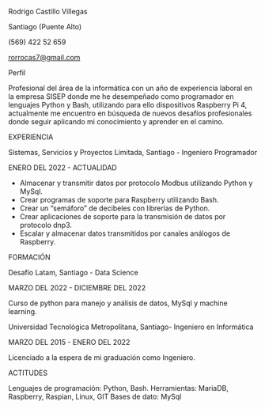 Rodrigo Castillo Villegas

Santiago (Puente Alto)

(569) 422 52 659

rorrocas7@gmail.com

Perfil

Profesional del área de la informática con un año de experiencia laboral en la empresa SISEP donde me he desempeñado como programador en lenguajes Python y Bash, utilizando para ello dispositivos Raspberry Pi 4, actualmente me encuentro en búsqueda de nuevos desafíos profesionales donde seguir aplicando mi conocimiento y aprender en el camino.

EXPERIENCIA

Sistemas, Servicios y Proyectos Limitada, Santiago - Ingeniero Programador

ENERO DEL 2022 - ACTUALIDAD

- Almacenar y transmitir datos por protocolo Modbus utilizando Python y MySql.
- Crear programas de soporte para Raspberry utilizando Bash.
- Crear un “semáforo” de decibeles con librerías de Python.
- Crear aplicaciones de soporte para la transmisión de datos por protocolo dnp3.
- Escalar y almacenar datos transmitidos por canales análogos de Raspberry.

FORMACIÓN

Desafío Latam, Santiago - Data Science

MARZO DEL 2022 - DICIEMBRE DEL 2022

Curso de python para manejo y análisis de datos, MySql y machine learning.

Universidad Tecnológica Metropolitana, Santiago- Ingeniero en Informática

MARZO DEL 2015 - ENERO DEL 2022

Licenciado a la espera de mi graduación como Ingeniero.

ACTITUDES

Lenguajes de programación: Python, Bash.
Herramientas: MariaDB, Raspberry, Raspian, Linux, GIT
Bases de dato: MySql


